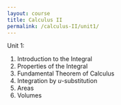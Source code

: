 ```yaml
---
layout: course
title: Calculus II
permalink: /calculus-II/unit1/
---
```


Unit 1: 
1. Introduction to the Integral
2. Properties of the Integral
3. Fundamental Theorem of Calculus
4. Integration by $u$-substitution
5. Areas 
6. Volumes
